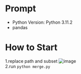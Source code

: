 # Prompt
- Python Version: Python 3.11.2
- pandas

# How to Start
1.replace path and subset
![image](https://github.com/Nanfengzhiwo1/merge-CSV/assets/107869748/3c2ac6ea-cbb8-4019-8d2b-a10c109ebe32)  
2.run `python merge.py`







